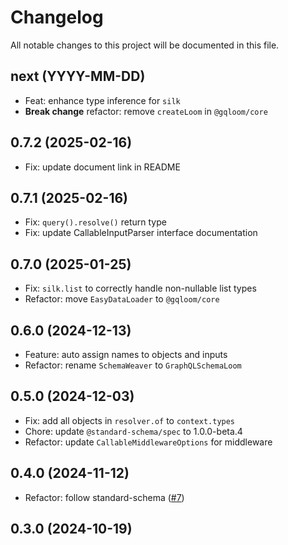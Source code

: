 # Changelog

All notable changes to this project will be documented in this file.

## next (YYYY-MM-DD)

* Feat: enhance type inference for `silk`
* **Break change** refactor: remove `createLoom` in `@gqloom/core`

## 0.7.2 (2025-02-16)

* Fix: update document link in README

## 0.7.1 (2025-02-16)

* Fix: `query().resolve()` return type
* Fix: update CallableInputParser interface documentation

## 0.7.0 (2025-01-25)

* Fix: `silk.list` to correctly handle non-nullable list types
* Refactor: move `EasyDataLoader` to `@gqloom/core`

## 0.6.0 (2024-12-13)

* Feature: auto assign names to objects and inputs
* Refactor: rename `SchemaWeaver` to `GraphQLSchemaLoom`

## 0.5.0 (2024-12-03)

* Fix: add all objects in `resolver.of` to `context.types`
* Chore: update `@standard-schema/spec` to 1.0.0-beta.4
* Refactor: update `CallableMiddlewareOptions` for middleware

## 0.4.0 (2024-11-12)

* Refactor: follow standard-schema ([#7](https://github.com/modevol-com/gqloom/pull/7))

## 0.3.0 (2024-10-19)
